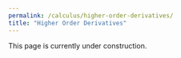 ```yaml
---
permalink: /calculus/higher-order-derivatives/
title: "Higher Order Derivatives"
---
```


This page is currently under construction.
